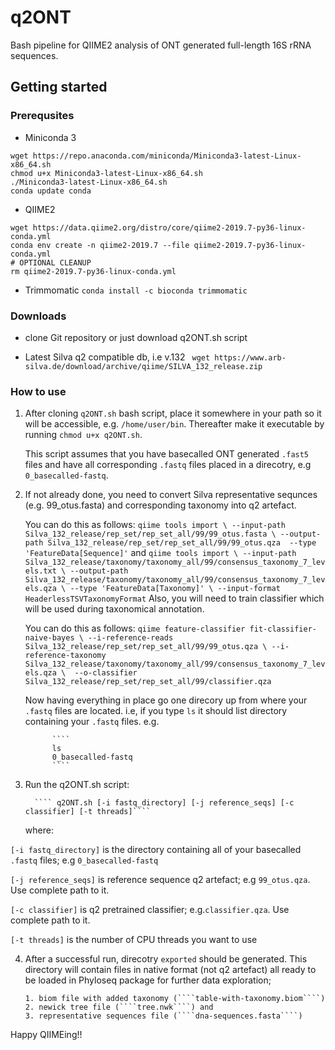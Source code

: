 # q2ONT
Bash pipeline for QIIME2 analysis of ONT generated full-length 16S rRNA sequences.

## Getting started

### Prerequsites 
  - Miniconda 3
````
wget https://repo.anaconda.com/miniconda/Miniconda3-latest-Linux-x86_64.sh
chmod u+x Miniconda3-latest-Linux-x86_64.sh
./Miniconda3-latest-Linux-x86_64.sh
conda update conda
````    
  - QIIME2
````
wget https://data.qiime2.org/distro/core/qiime2-2019.7-py36-linux-conda.yml
conda env create -n qiime2-2019.7 --file qiime2-2019.7-py36-linux-conda.yml
# OPTIONAL CLEANUP
rm qiime2-2019.7-py36-linux-conda.yml
````
  - Trimmomatic
````conda install -c bioconda trimmomatic````


### Downloads
  - clone Git repository or just download q2ONT.sh script
  
  - Latest Silva q2 compatible db, i.e v.132
  ```` wget https://www.arb-silva.de/download/archive/qiime/SILVA_132_release.zip````


### How to use
1. After cloning ````q2ONT.sh```` bash script, place it somewhere in your path so it will be accessible, e.g. ````/home/user/bin````.
   Thereafter make it executable by running ````chmod u+x q2ONT.sh````.

   This script assumes that you have basecalled ONT generated ````.fast5```` files and have all corresponding ````.fastq```` files          placed in a direcotry, e.g ````0_basecalled-fastq````.

2. If not already done, you need to convert Silva representative sequnces (e.g. 99_otus.fasta) and corresponding taxonomy into q2          artefact.

      You can do this as follows:
            ````
            qiime tools import \
            --input-path Silva_132_release/rep_set/rep_set_all/99/99_otus.fasta \
            --output-path Silva_132_release/rep_set/rep_set_all/99/99_otus.qza 
            --type 'FeatureData[Sequence]'
            ````
      and 
            ````
            qiime tools import \
            --input-path Silva_132_release/taxonomy/taxonomy_all/99/consensus_taxonomy_7_levels.txt \
            --output-path Silva_132_release/taxonomy/taxonomy_all/99/consensus_taxonomy_7_levels.qza \
            --type 'FeatureData[Taxonomy]' \
            --input-format HeaderlessTSVTaxonomyFormat
            ````
      Also, you will need to train classifier which will be used during taxonomical annotation.

      You can do this as follows: 
             ````
             qiime feature-classifier fit-classifier-naive-bayes \
             --i-reference-reads Silva_132_release/rep_set/rep_set_all/99/99_otus.qza \
             --i-reference-taxonomy Silva_132_release/taxonomy/taxonomy_all/99/consensus_taxonomy_7_levels.qza \ 
             --o-classifier Silva_132_release/rep_set/rep_set_all/99/classifier.qza
             ````

   Now having everything in place go one direcory up from where your ````.fastq```` files are located. 
   i.e, if you type ````ls```` it should list directory containing your ````.fastq```` files.
   e.g.

             ````
             ls
             0_basecalled-fastq
             ````


3. Run the q2ONT.sh script: 

         ```` q2ONT.sh [-i fastq_directory] [-j reference_seqs] [-c classifier] [-t threads]````


    where:

````[-i fastq_directory]```` is the directory containing all of your basecalled ````.fastq```` files; e.g ````0_basecalled-fastq````

````[-j reference_seqs]```` is reference sequence q2 artefact; e.g ````99_otus.qza````. Use complete path to it.

````[-c classifier]```` is q2 pretrained classifier; e.g.````classifier.qza````. Use complete path to it.

````[-t threads]```` is the number of CPU threads you want to use



4. After a successful run, direcotry ````exported```` should be generated. This directory will contain files in native format (not q2      artefact) all ready to be loaded in Phyloseq package for further data exploration;

       1. biom file with added taxonomy (````table-with-taxonomy.biom````)
       2. newick tree file (````tree.nwk````) and 
       3. representative sequences file (````dna-sequences.fasta````) 

  
  Happy QIIMEing!!
